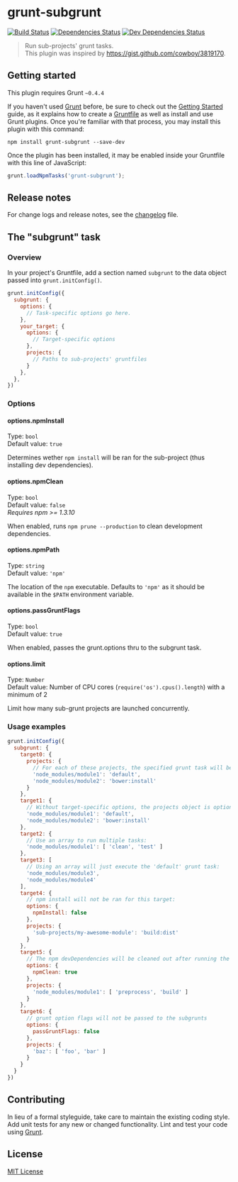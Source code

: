 # grunt-subgrunt

[![Build Status](https://secure.travis-ci.org/tusbar/grunt-subgrunt.svg?branch=master)](https://travis-ci.org/tusbar/grunt-subgrunt)
[![Dependencies Status](https://david-dm.org/tusbar/grunt-subgrunt.svg)](https://david-dm.org/tusbar/grunt-subgrunt)
[![Dev Dependencies Status](https://david-dm.org/tusbar/grunt-subgrunt/dev-status.svg)](https://david-dm.org/tusbar/grunt-subgrunt#info=devDependencies)

> Run sub-projects' grunt tasks.  
> This plugin was inspired by https://gist.github.com/cowboy/3819170.

## Getting started
This plugin requires Grunt `~0.4.4`

If you haven't used [Grunt](http://gruntjs.com/) before, be sure to check out the [Getting Started](http://gruntjs.com/getting-started) guide, as it explains how to create a [Gruntfile](http://gruntjs.com/sample-gruntfile) as well as install and use Grunt plugins. Once you're familiar with that process, you may install this plugin with this command:

```shell
npm install grunt-subgrunt --save-dev
```

Once the plugin has been installed, it may be enabled inside your Gruntfile with this line of JavaScript:

```js
grunt.loadNpmTasks('grunt-subgrunt');
```

## Release notes

For change logs and release notes, see the [changelog](https://github.com/tusbar/grunt-subgrunt/blob/master/changelog.md) file.

## The "subgrunt" task

### Overview
In your project's Gruntfile, add a section named `subgrunt` to the data object passed into `grunt.initConfig()`.

```js
grunt.initConfig({
  subgrunt: {
    options: {
      // Task-specific options go here.
    },
    your_target: {
      options: {
        // Target-specific options
      },
      projects: {
        // Paths to sub-projects' gruntfiles
      }
    },
  },
})
```

### Options

#### options.npmInstall
Type: `bool`  
Default value: `true`

Determines wether `npm install` will be ran for the sub-project (thus installing dev dependencies).

#### options.npmClean
Type: `bool`  
Default value: `false`  
*Requires npm >= 1.3.10*

When enabled, runs `npm prune --production` to clean development dependencies.

#### options.npmPath
Type: `string`  
Default value: `'npm'`

The location of the `npm` executable. Defaults to `'npm'` as it should be available in the `$PATH` environment variable.

#### options.passGruntFlags
Type: `bool`  
Default value: `true`  

When enabled, passes the grunt.options thru to the subgrunt task.

#### options.limit
Type: `Number`  
Default value: Number of CPU cores (`require('os').cpus().length`) with a minimum of 2

Limit how many sub-grunt projects are launched concurrently.


### Usage examples

```js
grunt.initConfig({
  subgrunt: {
    target0: {
      projects: {
        // For each of these projects, the specified grunt task will be executed:
        'node_modules/module1': 'default',
        'node_modules/module2': 'bower:install'
      }
    },
    target1: {
      // Without target-specific options, the projects object is optional:
      'node_modules/module1': 'default',
      'node_modules/module2': 'bower:install'
    },
    target2: {
      // Use an array to run multiple tasks:
      'node_modules/module1': [ 'clean', 'test' ]
    },
    target3: [
      // Using an array will just execute the 'default' grunt task:
      'node_modules/module3',
      'node_modules/module4'
    ],
    target4: {
      // npm install will not be ran for this target:
      options: {
        npmInstall: false
      },
      projects: {
        'sub-projects/my-awesome-module': 'build:dist'
      }
    },
    target5: {
      // The npm devDependencies will be cleaned out after running the grunt tasks.
      options: {
        npmClean: true
      },
      projects: {
        'node_modules/module1': [ 'preprocess', 'build' ]
      }
    },
    target6: {
      // grunt option flags will not be passed to the subgrunts
      options: {
        passGruntFlags: false
      },
      projects: {
        'baz': [ 'foo', 'bar' ]
      }
    }
  }
})
```

## Contributing
In lieu of a formal styleguide, take care to maintain the existing coding style. Add unit tests for any new or changed functionality. Lint and test your code using [Grunt](http://gruntjs.com/).

## License
[MIT License](http://en.wikipedia.org/wiki/MIT_License)
